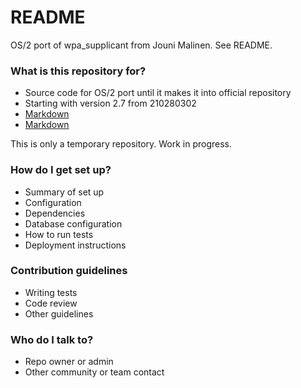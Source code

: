 # README #

OS/2 port of wpa_supplicant from Jouni Malinen. See README.

### What is this repository for? ###

* Source code for OS/2 port until it makes it into official repository
* Starting with version 2.7 from 210280302
* [Markdown](http://w1.fi/wpa_supplicant/)
* [Markdown](http://trac.netlabs.org/ports/browser/wpa_supplicant/)

This is only a temporary repository. Work in progress.






### How do I get set up? ###

* Summary of set up
* Configuration
* Dependencies
* Database configuration
* How to run tests
* Deployment instructions

### Contribution guidelines ###

* Writing tests
* Code review
* Other guidelines

### Who do I talk to? ###

* Repo owner or admin
* Other community or team contact